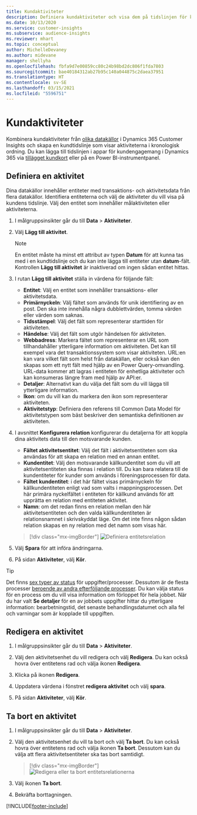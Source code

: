 ```yaml
---
title: Kundaktiviteter
description: Definiera kundaktiviteter och visa dem på tidslinjen för kunden.
ms.date: 10/13/2020
ms.service: customer-insights
ms.subservice: audience-insights
ms.reviewer: mhart
ms.topic: conceptual
author: MichelleDevaney
ms.author: midevane
manager: shellyha
ms.openlocfilehash: fbfa9d7e00859cc80c24b98bd2dc806f1fda7803
ms.sourcegitcommit: bae40184312ab27b95c140a044875c2daea37951
ms.translationtype: HT
ms.contentlocale: sv-SE
ms.lasthandoff: 03/15/2021
ms.locfileid: "5596751"
---
```

# <a name="customer-activities"></a>Kundaktiviteter

Kombinera kundaktiviteter från [olika datakällor](data-sources.md) i Dynamics 365 Customer Insights och skapa en kundtidslinje som visar aktiviteterna i kronologisk ordning. Du kan lägga till tidslinjen i appar för kundengagemang i Dynamics 365 via [tillägget kundkort](customer-card-add-in.md) eller på en Power BI-instrumentpanel.

## <a name="define-an-activity"></a>Definiera en aktivitet

Dina datakällor innehåller entiteter med transaktions- och aktivitetsdata från flera datakällor. Identifiera entiteterna och välj de aktiviteter du vill visa på kundens tidslinje. Välj den entitet som innehåller målaktiviteten eller aktiviteterna.

1. I målgruppsinsikter går du till **Data** > **Aktiviteter**.

1. Välj **Lägg till aktivitet**.

   > [!NOTE]
   > En entitet måste ha minst ett attribut av typen **Datum** för att kunna tas med i en kundtidslinje och du kan inte lägga till entiteter utan **datum**-fält. Kontrollen **Lägg till aktivitet** är inaktiverad om ingen sådan entitet hittas.

1. I rutan **Lägg till aktivitet** ställa in värdena för följande fält:

   - **Entitet**: Välj en entitet som innehåller transaktions- eller aktivitetsdata.
   - **Primärnyckeln**: Välj fältet som används för unik identifiering av en post. Den ska inte innehålla några dubblettvärden, tomma värden eller värden som saknas.
   - **Tidsstämpel**: Välj det fält som representerar starttiden för aktiviteten.
   - **Händelse**: Välj det fält som utgör händelsen för aktiviteten.
   - **Webbadress**: Markera fältet som representerar en URL som tillhandahåller ytterligare information om aktiviteten. Det kan till exempel vara det transaktionssystem som visar aktiviteten. URL:en kan vara vilket fält som helst från datakällan, eller också kan den skapas som ett nytt fält med hjälp av en Power Query-omvandling. URL-data kommer att lagras i entiteten för enhetliga aktiviteter och kan konsumeras längre fram med hjälp av API:er.
   - **Detaljer**: Alternativt kan du välja det fält som du vill lägga till ytterligare information.
   - **Ikon**: om du vill kan du markera den ikon som representerar aktiviteten.
   - **Aktivitetstyp**: Definiera den referens till Common Data Model för aktivitetstypen som bäst beskriver den semantiska definitionen av aktiviteten.

1. I avsnittet **Konfigurera relation** konfigurerar du detaljerna för att koppla dina aktivitets data till den motsvarande kunden.

    - **Fältet aktivitetsentitet**: Välj det fält i aktivitetsentiteten som ska användas för att skapa en relation med en annan entitet.
    - **Kundentitet**: Välj den motsvarande källkundentitet som du vill att aktivitetsentiteten ska finnas i relation till. Du kan bara relatera till de kundentiteter för kunder som används i föreningsprocessen för data.
    - **Fältet kundentitet**: i det här fältet visas primärnyckeln för källkundentiteten enligt vad som valts i mappningsprocessen. Det här primära nyckelfältet i entiteten för källkund används för att upprätta en relation med entiteten aktivitet.
    - **Namn**: om det redan finns en relation mellan den här aktivitetsentiteten och den valda källkundentiteten är relationsnamnet i skrivskyddat läge. Om det inte finns någon sådan relation skapas en ny relation med det namn som visas här.
   
   > [!div class="mx-imgBorder"]
   > ![Definiera entitetsrelation](media/activities-entities-define.png "Definiera entitetsrelation")

1. Välj **Spara** för att införa ändringarna.

1. På sidan **Aktiviteter**, välj **Kör**.

> [!TIP]
> Det finns [sex typer av status](system.md#status-types) för uppgifter/processer. Dessutom är de flesta processer [beroende av andra efterföljande processer](system.md#refresh-policies). Du kan välja status för en process om du vill visa information om förloppet för hela jobbet. När du har valt **Se detaljer** för en av jobbets uppgifter hittar du ytterligare information: bearbetningstid, det senaste behandlingsdatumet och alla fel och varningar som är kopplade till uppgiften.

## <a name="edit-an-activity"></a>Redigera en aktivitet

1. I målgruppsinsikter går du till **Data** > **Aktiviteter**.

2. Välj den aktivitetsenhet du vill redigera och välj **Redigera**. Du kan också hovra över entitetens rad och välja ikonen **Redigera**.

3. Klicka på ikonen **Redigera**.

4. Uppdatera värdena i fönstret **redigera aktivitet** och välj **spara**.

5. På sidan **Aktiviteter**, välj **Kör**.

## <a name="delete-an-activity"></a>Ta bort en aktivitet

1. I målgruppsinsikter går du till **Data** > **Aktiviteter**.

2. Välj den aktivitetsenhet du vill ta bort och välj **Ta bort**. Du kan också hovra över entitetens rad och välja ikonen **Ta bort**. Dessutom kan du välja att flera aktivitetsentiteter ska tas bort samtidigt.
   > [!div class="mx-imgBorder"]
   > ![Redigera eller ta bort entitetsrelationerna](media/activities-entities-edit-delete.png "Redigera eller ta bort entitetsrelationerna")

3. Välj ikonen **Ta bort**.

4. Bekräfta borttagningen.


[!INCLUDE[footer-include](../includes/footer-banner.md)]